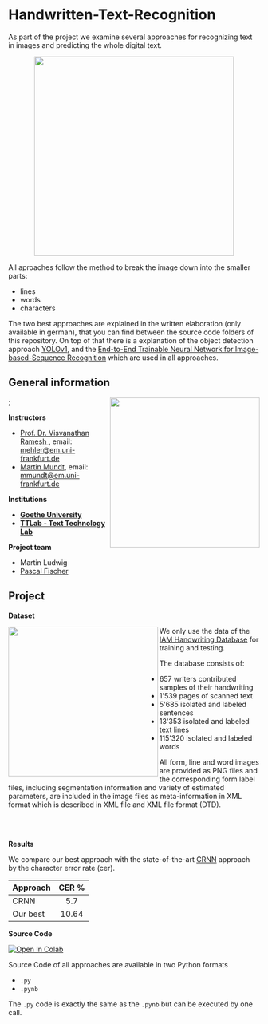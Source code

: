 # Handwritten-Text-Recognition
As part of the project we examine several approaches for recognizing text in images and predicting the whole digital text.

<p align="center">                                                                                                                    
    <img align="top" width="400" height="" src="https://upload.wikimedia.org/wikipedia/commons/8/88/Handwritten_text_recognition.jpg">
</p>

All aproaches follow the method to break the image down into the smaller parts:
* lines
* words
* characters

The two best approaches are explained in the written elaboration (only available in german), that you can find between the source code folders of this repository.
On top of that there is a explanation of the object detection approach [YOLOv1](https://arxiv.org/pdf/1506.02640.pdf), and the [End-to-End Trainable Neural Network for Image-based-Sequence Recognition](https://arxiv.org/pdf/1507.05717.pdf) which are used in all approaches.

## General information
<img align="right" width="300" height="" src="https://upload.wikimedia.org/wikipedia/commons/1/1e/Logo-Goethe-University-Frankfurt-am-Main.svg">;

**Instructors**
* [Prof. Dr. Visvanathan Ramesh ](http://www.ccc.cs.uni-frankfurt.de/people/), email: mehler@em.uni-frankfurt.de
* [Martin Mundt](https://martin-mundt.com/), email: mmundt@em.uni-frankfurt.de

**Institutions**
* **[Goethe University](http://www.informatik.uni-frankfurt.de/index.php/en/)**
* **[TTLab - Text Technology Lab](https://www.texttechnologylab.org/)**

**Project team**
* Martin Ludwig
* [Pascal Fischer](https://github.com/Psarpei)


## Project

**Dataset**

<img align="left" width="300" height="" src="https://fki.tic.heia-fr.ch/static/img/a01-122.jpg">

We only use the data of the [IAM Handwriting Database](https://fki.tic.heia-fr.ch/databases/iam-handwriting-database) for training and testing.

The database consists of:

* 657 writers contributed samples of their handwriting
* 1'539 pages of scanned text
* 5'685 isolated and labeled sentences
* 13'353 isolated and labeled text lines
* 115'320 isolated and labeled words

All form, line and word images are provided as PNG files and the corresponding form label files, including segmentation information and variety of estimated parameters, are included in the image files as meta-information in XML format which is described in XML file and XML file format (DTD).

<br/><br/>

**Results**

We compare our best approach with the state-of-the-art [CRNN](https://arxiv.org/pdf/1507.05717.pdf) approach by the character error rate (cer).

| Approach | CER % |
| ---------|:-----:| 
| CRNN     | 5.7   |
| Our best | 10.64 |

**Source Code**

<a href="https://github.com/Psarpei/Handwritten-Text-Recognition/blob/master/Handwritten%20Text%20Recognition/Line%20Detection%20From%20Text/LINE_DETECTION.ipynb">
  <img src="https://colab.research.google.com/assets/colab-badge.svg" alt="Open In Colab"/>
</a>

Source Code of all approaches are available in two Python formats

* `.py`
* `.pynb`

The `.py` code is exactly the same as the `.pynb` but can be executed by one call.
